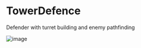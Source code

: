 # TowerDefence
Defender with turret building and enemy pathfinding

![image](https://user-images.githubusercontent.com/104710576/190615131-873df53f-7ae9-4fa4-b151-5efdf49ac1dc.png)

